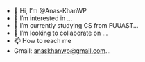 - 👋 Hi, I’m @Anas-KhanWP
- 👀 I’m interested in ...
- 🌱 I’m currently studying CS from FUUAST...
- 💞️ I’m looking to collaborate on ...
- 📫 How to reach me 
- Gmail: anaskhanwp@gmail.com...

<!---
Anas-KhanWP/Anas-KhanWP is a ✨ special ✨ repository because its `README.md` (this file) appears on your GitHub profile.
You can click the Preview link to take a look at your changes.
--->
